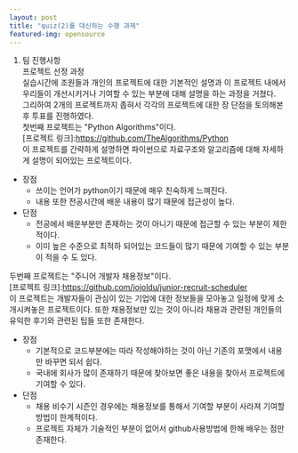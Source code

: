 ```yaml
---
layout: post
title: "quiz(2)를 대신하는 수행 과제"
featured-img: opensource
---
```

1. 팀 진행사항   
  프로젝트 선정 과정   
  실습시간에 조원들과 개인의 프로젝트에 대한 기본적인 설명과 이 프로젝트 내에서 우리들이 개선시키거나 기여할 수 있는 부분에 대해 설명을 하는 과정을 거쳤다.   
  그리하여 2개의 프로젝트까지 좁혀서 각각의 프로젝트에 대한 장 단점을 토의해본 후 투표를 진행하였다.   
  첫번째 프로젝트는 "Python Algorithms"이다.   
  [프로젝트 링크]:<https://github.com/TheAlgorithms/Python>   
  이 프로젝트를 간략하게 설명하면 파이썬으로 자료구조와 알고리즘에 대해 자세하게 설명이 되어있는 프로젝트이다.    
  + 장점   
    - 쓰이는 언어가 python이기 때문에 매우 친숙하게 느껴진다.   
    - 내용 또한 전공시간에 배운 내용이 많기 때문에 접근성이 높다.   
  + 단점   
    - 전공에서 배운부분만 존재하는 것이 아니기 때문에 접근할 수 있는 부분이 제한적이다.   
    - 이미 높은 수준으로 최적하 되어있는 코드들이 많기 때문에 기여할 수 있는 부분이 적을 수 도 있다.   
     
  두번째 프로젝트는 "주니어 개발자 채용정보"이다.   
  [프로젝트 링크]:<https://github.com/jojoldu/junior-recruit-scheduler>   
  이 프로젝트는 개발자들이 관심이 있는 기업에 대한 정보들을 모아놓고 일정에 맞게 소개시켜놓은 프로젝트이다. 또한 채용정보만 있는 것이 아니라 채용과 관련된 개인들의 유익한 후기와 관련된 팁들 또한 존재한다.   
  + 장점   
    - 기본적으로 코드부분에는 따라 작성해야하는 것이 아닌 기존의 포맷에서 내용만 바꾸면 되서 쉽다.   
    - 국내에 회사가 많이 존재하기 때문에 찾아보면 좋은 내용을 찾아서 프로젝트에 기여할 수 있다.   
  + 단점   
    - 채용 비수기 시즌인 경우에는 채용정보를 통해서 기여할 부분이 사라져 기여할 방법이 한계적이다.   
    - 프로젝트 자체가 기술적인 부분이 없어서 github사용방법에 한해 배우는 점만 존재한다.   
  
  
